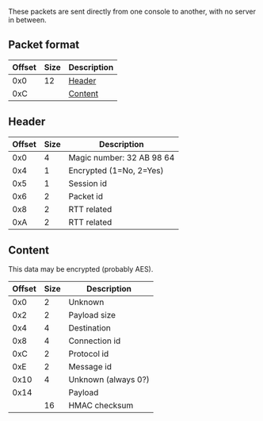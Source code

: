 These packets are sent directly from one console to another, with no server in between.

## Packet format
| Offset | Size | Description |
| --- | --- | --- |
| 0x0 | 12 | [Header](#header) |
| 0xC | | [Content](#content) |

## Header
| Offset | Size | Description |
| --- | --- | --- |
| 0x0 | 4 | Magic number: 32 AB 98 64 |
| 0x4 | 1 | Encrypted (1=No, 2=Yes) |
| 0x5 | 1 | Session id |
| 0x6 | 2 | Packet id |
| 0x8 | 2 | RTT related |
| 0xA | 2 | RTT related |

## Content
This data may be encrypted (probably AES).

| Offset | Size | Description |
| --- | --- | --- |
| 0x0 | 2 | Unknown |
| 0x2 | 2 | Payload size |
| 0x4 | 4 | Destination |
| 0x8 | 4 | Connection id |
| 0xC | 2 | Protocol id |
| 0xE | 2 | Message id |
| 0x10 | 4 | Unknown (always 0?) |
| 0x14 | | Payload |
| | 16 | HMAC checksum |